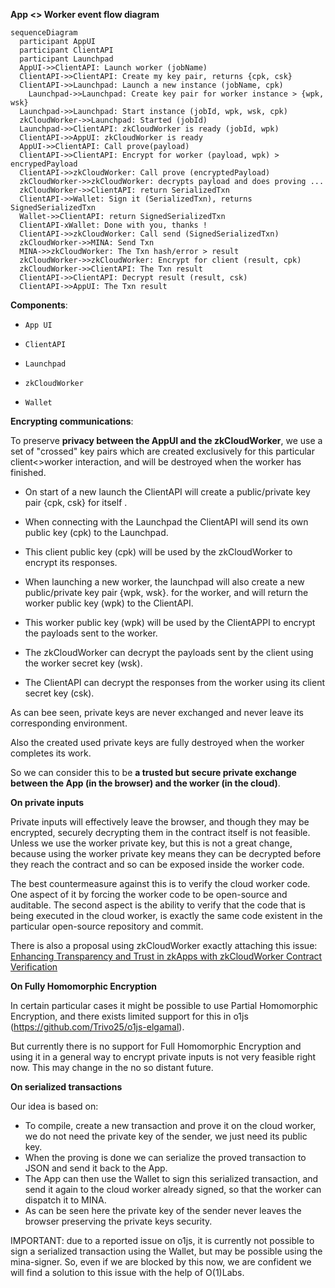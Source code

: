 
**App <> Worker event flow diagram**

```mermaid
sequenceDiagram
  participant AppUI
  participant ClientAPI
  participant Launchpad
  AppUI->>ClientAPI: Launch worker (jobName)
  ClientAPI->>ClientAPI: Create my key pair, returns {cpk, csk}
  ClientAPI->>Launchpad: Launch a new instance (jobName, cpk) 
	Launchpad->>Launchpad: Create key pair for worker instance > {wpk, wsk}  
  Launchpad->>Launchpad: Start instance (jobId, wpk, wsk, cpk)
  zkCloudWorker->>Launchpad: Started (jobId)
  Launchpad->>ClientAPI: zkCloudWorker is ready (jobId, wpk)
  ClientAPI->>AppUI: zkCloudWorker is ready
  AppUI->>ClientAPI: Call prove(payload)
  ClientAPI->>ClientAPI: Encrypt for worker (payload, wpk) > encrypedPayload 	
  ClientAPI->>zkCloudWorker: Call prove (encryptedPayload)
  zkCloudWorker->>zkCloudWorker: decrypts payload and does proving ...
  zkCloudWorker->>ClientAPI: return SerializedTxn
  ClientAPI->>Wallet: Sign it (SerializedTxn), returns SignedSerializedTxn 	
  Wallet->>ClientAPI: return SignedSerializedTxn
  ClientAPI-xWallet: Done with you, thanks !
  ClientAPI->>zkCloudWorker: Call send (SignedSerializedTxn)
  zkCloudWorker->>MINA: Send Txn
  MINA->>zkCloudWorker: The Txn hash/error > result
  zkCloudWorker->>zkCloudWorker: Encrypt for client (result, cpk)
  zkCloudWorker->>ClientAPI: The Txn result
  ClientAPI->>ClientAPI: Decrypt result (result, csk)
  ClientAPI->>AppUI: The Txn result
```

**Components**:

- `App UI`

- `ClientAPI`

- `Launchpad`

- `zkCloudWorker`

- `Wallet`

**Encrypting communications**:

To preserve **privacy between the AppUI and the zkCloudWorker**, we use a set of "crossed" key pairs which are created exclusively for this particular client<>worker interaction, and will be destroyed when the worker has finished.

- On start of a new launch the ClientAPI will create a public/private key pair {cpk, csk} for itself .

- When connecting with the Launchpad the ClientAPI will send its own public key (cpk) to the Launchpad. 
- This client public key (cpk) will be used by the zkCloudWorker to encrypt its responses.
- When launching a new worker, the launchpad will also create a new  public/private key pair {wpk, wsk}. for the worker, and will return the worker public key (wpk) to the ClientAPI. 
- This worker public key (wpk) will be used by the ClientAPPI to encrypt the payloads sent to the worker.
- The zkCloudWorker can decrypt the payloads sent by the client using the worker secret key (wsk).
- The ClientAPI can decrypt the responses from the worker using its client secret key (csk).

As can bee seen, private keys are never exchanged and never leave its corresponding environment. 

Also the created used private keys are fully destroyed when the worker completes its work.

So we can consider this to be **a trusted but secure private exchange between the App (in the browser) and the worker (in the cloud)**.


**On private inputs**

Private inputs will effectively leave the browser, and though they may be encrypted, securely decrypting them in the contract itself is not feasible. Unless we use the worker private key, but this is not a great change, because using the worker private key means they can be decrypted before they reach the contract and so can be exposed inside the worker code.

The best countermeasure against this is to verify the cloud worker code. One aspect of it by forcing the worker code to be open-source and auditable. The second aspect is the ability to verify that the code that is being executed in the cloud worker, is exactly the same code existent in the particular open-source repository and commit. 

There is also a proposal using zkCloudWorker exactly attaching this issue: [Enhancing Transparency and Trust in zkApps with zkCloudWorker Contract Verification](https://zkignite.minaprotocol.com/zkignite/zkapp-cohort-3/feedbackandrefinement/suggestion/758)




**On Fully Homomorphic Encryption**

In certain particular cases it might be possible to use Partial Homomorphic Encryption, and there exists limited support for this in o1js (https://github.com/Trivo25/o1js-elgamal).

But currently there is no support for Full Homomorphic Encryption and using it in a general way to encrypt private inputs is not very feasible right now. This may change in the no so distant future.

**On serialized transactions**

Our idea is based on:

- To compile, create a new transaction and prove it on the cloud worker, we do not need the private key of the sender, we just need its public key.
- When the proving is done we can serialize the proved transaction to JSON and send it back to the App.
- The App can then use the Wallet to sign this serialized transaction, and send it again to the cloud worker already signed, so that the worker can dispatch it to MINA.
- As can be seen here the private key of the sender never leaves the browser preserving the private keys security.

IMPORTANT: due to a reported issue on o1js, it is currently not possible to sign a serialized transaction using the Wallet, but may be possible using the mina-signer. So, even if we are blocked by this now, we are confident we will find a solution to this issue with the help of O(1)Labs.

